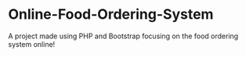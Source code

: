 # Online-Food-Ordering-System
A project made using PHP and Bootstrap focusing on the food ordering system online!
